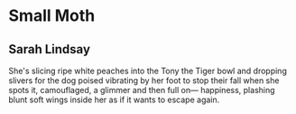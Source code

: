 # Small Moth
## Sarah Lindsay
She's slicing ripe white peaches
into the Tony the Tiger bowl
and dropping slivers for the dog
poised vibrating by her foot to stop their fall
when she spots it, camouflaged,
a glimmer and then full on—
happiness, plashing blunt soft wings
inside her as if it wants
to escape again.